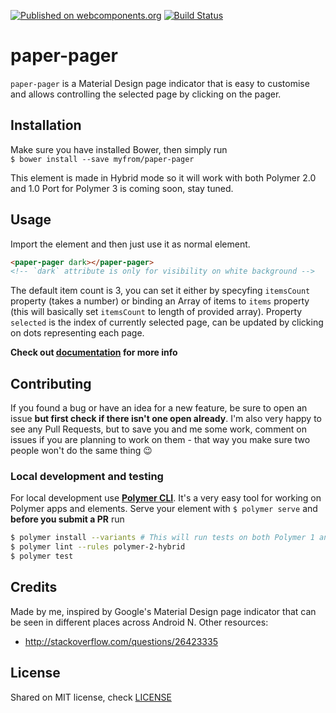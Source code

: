 [![Published on webcomponents.org](https://img.shields.io/badge/webcomponents.org-published-blue.svg?style=flat-square)](https://www.webcomponents.org/element/myfrom/paper-pager)
[![Build Status](https://img.shields.io/travis/rust-lang/rust.svg?style=flat-square)](https://travis-ci.org/myfrom/paper-pager)

# paper-pager

`paper-pager` is a Material Design page indicator that is easy to customise and allows controlling the selected page by clicking on the pager.

## Installation

Make sure you have installed Bower, then simply run  
`$ bower install --save myfrom/paper-pager`

This element is made in Hybrid mode so it will work with both Polymer 2.0 and 1.0
Port for Polymer 3 is coming soon, stay tuned.

## Usage

Import the element and then just use it as normal element.
<!--
```
<custom-element-demo>
  <template>
    <link rel="import" href="paper-pager.html">
    <next-code-block></next-code-block>
  </template>
</custom-element-demo>
```
-->
```html
<paper-pager dark></paper-pager>
<!-- `dark` attribute is only for visibility on white background -->
```

The default item count is 3, you can set it either by specyfing `itemsCount` property (takes a number) or binding an Array of items to `items` property (this will basically set `itemsCount` to length of provided array).
Property `selected` is the index of currently selected page, can be updated by clicking on dots representing each page.

**Check out [documentation](https://www.webcomponents.org/element/myfrom/paper-pager/elements/paper-pager) for more info**

## Contributing

If you found a bug or have an idea for a new feature, be sure to open an issue **but first check if there isn't one open already**. I'm also very happy to see any Pull Requests, but to save you and me some work, comment on issues if you are planning to work on them - that way you make sure two people won't do the same thing :wink:

### Local development and testing

For local development use **[Polymer CLI](https://www.polymer-project.org/2.0/docs/tools/polymer-cli)**. It's a very easy tool for working on Polymer apps and elements. Serve your element with `$ polymer serve` and **before you submit a PR** run
```bash
$ polymer install --variants # This will run tests on both Polymer 1 and 2
$ polymer lint --rules polymer-2-hybrid
$ polymer test
```

## Credits

Made by me, inspired by Google's Material Design page indicator that can be seen in different places across Android N.
Other resources:
- http://stackoverflow.com/questions/26423335

## License

Shared on MIT license, check [LICENSE](LICENSE)
